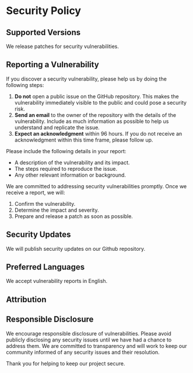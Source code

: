 # Security Policy

## Supported Versions

We release patches for security vulnerabilities. 

## Reporting a Vulnerability

If you discover a security vulnerability, please help us by doing the following steps:

1. **Do not** open a public issue on the GitHub repository. This makes the vulnerability immediately visible to the public and could pose a security risk.
2. **Send an email** to the owner of the repository with the details of the vulnerability. Include as much information as possible to help us understand and replicate the issue.
3. **Expect an acknowledgment** within 96 hours. If you do not receive an acknowledgment within this time frame, please follow up.

Please include the following details in your report:
- A description of the vulnerability and its impact.
- The steps required to reproduce the issue.
- Any other relevant information or background.

We are committed to addressing security vulnerabilities promptly. Once we receive a report, we will:
1. Confirm the vulnerability.
2. Determine the impact and severity.
3. Prepare and release a patch as soon as possible.

## Security Updates

We will publish security updates on our Github repository.

## Preferred Languages

We accept vulnerability reports in English.

## Attribution


## Responsible Disclosure

We encourage responsible disclosure of vulnerabilities. Please avoid publicly disclosing any security issues until we have had a chance to address them. We are committed to transparency and will work to keep our community informed of any security issues and their resolution.

Thank you for helping to keep our project secure.
